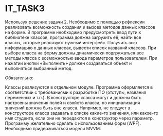 # IT_TASK3
Используя решение задачи 2. Необходимо с помощью рефлексии реализовать возможность создания  и вызова методов данных классов на форме. В программе необходимо предусмотреть ввод пути к библиотеке классов, программа должна загрузить её, найти все классы, которые реализуют нужный интерфейс.  Получить всю информацию о данных классах, вывести список названий классов. При выборе класса на форму должны динамически подгружаться все методы класса с возможностью ввода параметров пользователем. При нажатии кнопки «Выполнить» должен создаваться объект и выполняться выбранный метод.

Обязательно: 


Классы реализуются в отдельном модуле. 
Программа оформляется в соответствии с требованиями к разработке ПО (отступы, названия переменных и т.п.). 
В конструкторе класса могут и должны быть настроены значения полей и свойств класса, но инициализация значений должна быть вне класса. Например, не следует в конструкторе класса задавать в списке какие-то значения, или какое-то имя студента, если они не передаются в конструктор через параметр.
Программу желательно сделать с использованием форм (WPF).
Необходимо придерживаться модели MVVM.
